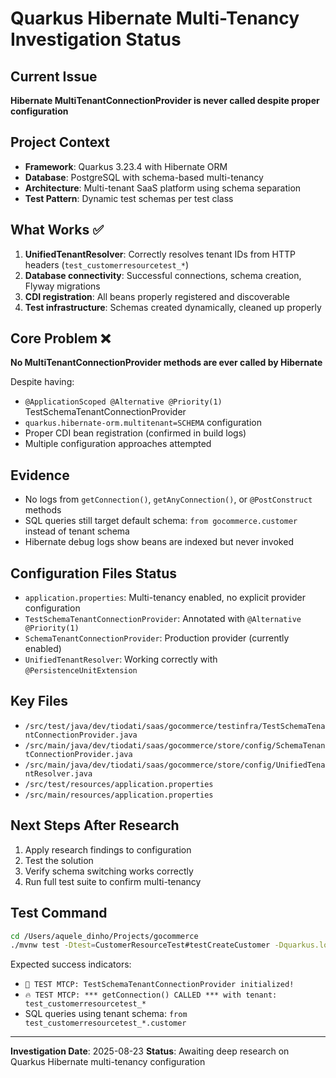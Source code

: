 # Quarkus Hibernate Multi-Tenancy Investigation Status

## Current Issue
**Hibernate MultiTenantConnectionProvider is never called despite proper configuration**

## Project Context
- **Framework**: Quarkus 3.23.4 with Hibernate ORM
- **Database**: PostgreSQL with schema-based multi-tenancy
- **Architecture**: Multi-tenant SaaS platform using schema separation
- **Test Pattern**: Dynamic test schemas per test class

## What Works ✅
1. **UnifiedTenantResolver**: Correctly resolves tenant IDs from HTTP headers (`test_customerresourcetest_*`)
2. **Database connectivity**: Successful connections, schema creation, Flyway migrations
3. **CDI registration**: All beans properly registered and discoverable
4. **Test infrastructure**: Schemas created dynamically, cleaned up properly

## Core Problem ❌
**No MultiTenantConnectionProvider methods are ever called by Hibernate**

Despite having:
- `@ApplicationScoped @Alternative @Priority(1)` TestSchemaTenantConnectionProvider
- `quarkus.hibernate-orm.multitenant=SCHEMA` configuration
- Proper CDI bean registration (confirmed in build logs)
- Multiple configuration approaches attempted

## Evidence
- No logs from `getConnection()`, `getAnyConnection()`, or `@PostConstruct` methods
- SQL queries still target default schema: `from gocommerce.customer` instead of tenant schema
- Hibernate debug logs show beans are indexed but never invoked

## Configuration Files Status
- `application.properties`: Multi-tenancy enabled, no explicit provider configuration
- `TestSchemaTenantConnectionProvider`: Annotated with `@Alternative @Priority(1)`
- `SchemaTenantConnectionProvider`: Production provider (currently enabled)
- `UnifiedTenantResolver`: Working correctly with `@PersistenceUnitExtension`

## Key Files
- `/src/test/java/dev/tiodati/saas/gocommerce/testinfra/TestSchemaTenantConnectionProvider.java`
- `/src/main/java/dev/tiodati/saas/gocommerce/store/config/SchemaTenantConnectionProvider.java`
- `/src/main/java/dev/tiodati/saas/gocommerce/store/config/UnifiedTenantResolver.java`
- `/src/test/resources/application.properties`
- `/src/main/resources/application.properties`

## Next Steps After Research
1. Apply research findings to configuration
2. Test the solution
3. Verify schema switching works correctly
4. Run full test suite to confirm multi-tenancy

## Test Command
```bash
cd /Users/aquele_dinho/Projects/gocommerce
./mvnw test -Dtest=CustomerResourceTest#testCreateCustomer -Dquarkus.log.level=INFO
```

Expected success indicators:
- `🎉 TEST MTCP: TestSchemaTenantConnectionProvider initialized!`
- `🔥 TEST MTCP: *** getConnection() CALLED *** with tenant: test_customerresourcetest_*`
- SQL queries using tenant schema: `from test_customerresourcetest_*.customer`

---
**Investigation Date**: 2025-08-23
**Status**: Awaiting deep research on Quarkus Hibernate multi-tenancy configuration

